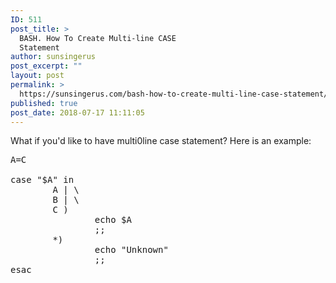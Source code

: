 ```yaml
---
ID: 511
post_title: >
  BASH. How To Create Multi-line CASE
  Statement
author: sunsingerus
post_excerpt: ""
layout: post
permalink: >
  https://sunsingerus.com/bash-how-to-create-multi-line-case-statement/
published: true
post_date: 2018-07-17 11:11:05
---
```

What if you'd like to have multi0line case statement?
Here is an example:
<pre>
A=C

case "$A" in
        A | \
        B | \
        C )
                echo $A
                ;;
        *)
                echo "Unknown"
                ;;
esac
</pre>